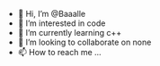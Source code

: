 - 👋 Hi, I’m @Baaalle
- 👀 I’m interested in code
- 🌱 I’m currently learning c++
- 💞️ I’m looking to collaborate on none
- 📫 How to reach me ...

<!---
Baaalle/Baaalle is a ✨ special ✨ repository because its `README.md` (this file) appears on your GitHub profile.
You can click the Preview link to take a look at your changes.
--->
